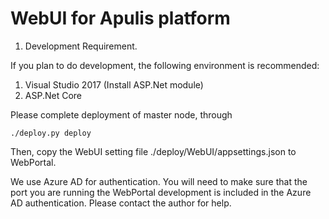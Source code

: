 # WebUI for Apulis platform

1. Development Requirement. 

  If you plan to do development, the following environment is recommended:

  1. Visual Studio 2017 (Install ASP.Net module)
  2. ASP.Net Core
  
  Please complete deployment of master node, through 
  
  ```
  ./deploy.py deploy
  ```
  
  Then, copy the WebUI setting file ./deploy/WebUI/appsettings.json to WebPortal. 
  
  We use Azure AD for authentication. You will need to make sure that the port you are running the WebPortal development is included in the Azure AD authentication. Please contact the author for help. 